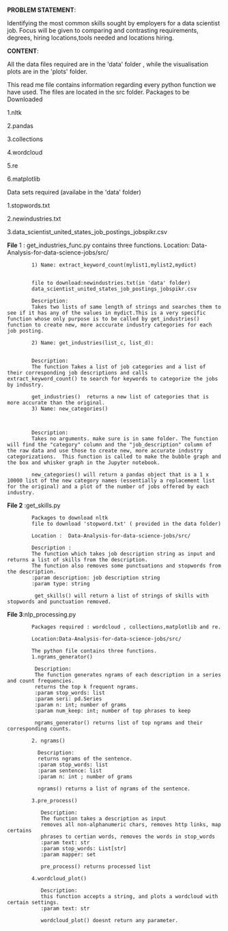**PROBLEM STATEMENT**:  

Identifying the most common skills sought by employers for a data scientist job. Focus will
be given to comparing and contrasting requirements, degrees,  hiring locations,tools needed and locations hiring.


**CONTENT**:


All the data files required are in the 'data' folder , while the visualisation plots are in the 'plots' folder.

This read me file contains information regarding every python function we have used. The files are located in the src folder.
Packages to be Downloaded

1.nltk

2.pandas

3.collections

4.wordcloud

5.re

6.matplotlib

Data sets required (availabe in the 'data' folder)

1.stopwords.txt

2.newindustries.txt

3.data_scientist_united_states_job_postings_jobspikr.csv

**File** 1 : get_industries_func.py contains three functions. 
             Location: Data-Analysis-for-data-science-jobs/src/

            1) Name: extract_keyword_count(mylist1,mylist2,mydict)

            
            file to download:newindustries.txt(in 'data' folder)
            data_scientist_united_states_job_postings_jobspikr.csv

            Description:
            Takes two lists of same length of strings and searches them to see if it has any of the values in mydict.This is a very specific function whose only purpose is to be called by get_industries() function to create new, more acccurate industry categories for each job posting. 

            2) Name: get_industries(list_c, list_d):

            
            Description: 
            The function Takes a list of job categories and a list of their corresponding job descriptions and calls    extract_keyword_count() to search for keywords to categorize the jobs by industry. 
            
            get_industries()  returns a new list of categories that is more accurate than the original. 
            3) Name: new_categories()

            

            Description:
            Takes no arguments. make sure is in same folder. The function will find the "category" column and the "job_description" column of the raw data and use those to create new, more accurate industry categorizations.  This function is called to make the bubble graph and the box and whisker graph in the Jupyter notebook.

            new_categories() will return a pandas object that is a 1 x 10000 list of the new category names (essentially a replacement list for the original) and a plot of the number of jobs offered by each industry. 

**File 2** :get_skills.py

            Packages to download nltk 
            file to download 'stopword.txt' ( provided in the data folder)

            Location :  Data-Analysis-for-data-science-jobs/src/

            Description :
            The function which takes job description string as input and returns a list of skills from the description.
            The function also removes some punctuations and stopwords from the description. 
            :param description: job description string
            :param type: string    

             get_skills() will return a list of strings of skills with stopwords and punctuation removed.

**File 3**:nlp_processing.py

            Packages required : wordcloud , collections,matplotlib and re.

            Location:Data-Analysis-for-data-science-jobs/src/

            The python file contains three functions.
            1.ngrams_generator()
  
             Description:
             The function generates ngrams of each description in a series and count frequencies.
             returns the top k frequent ngrams.
             :param stop_words: list
             :param seri: pd.Series
             :param n: int; number of grams
             :param num_keep: int; number of top phrases to keep

             ngrams_generator() returns list of top ngrams and their corresponding counts.

            2. ngrams()
  
              Description:
              returns ngrams of the sentence.
              :param stop_words: list
              :param sentence: list
              :param n: int ; number of grams

              ngrams() returns a list of ngrams of the sentence.
    
            3.pre_process()
  
               Description:
               The function takes a description as input
               removes all non-alphanumeric chars, removes http links, map certains 
               phrases to certian words, removes the words in stop_words 
               :param text: str
               :param stop_words: List[str]
               :param mapper: set

               pre_process() returns processed list
    
            4.wordcloud_plot()

               Description:
               this function accepts a string, and plots a wordcloud with certain settings.
               :param text: str

               wordcloud_plot() doesnt return any parameter.
    
    
    
   

